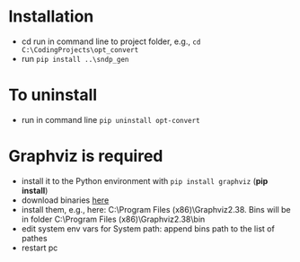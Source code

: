 # Installation

- cd run in command line to project folder, e.g.,  `cd C:\CodingProjects\opt_convert`
- run `pip install ..\sndp_gen`
	
# To uninstall

- run in command line `pip uninstall opt-convert`

# Graphviz is required

- install it to the Python environment with `pip install graphviz` (__pip install__)
- download binaries [here](https://graphviz.gitlab.io/_pages/Download/Download_windows.html)
- install them, e.g., here: C:\Program Files (x86)\Graphviz2.38\. Bins will be in folder C:\Program Files (x86)\Graphviz2.38\bin
- edit system env vars for System path: append bins path to the list of pathes
- restart pc